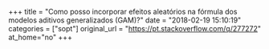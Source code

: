 +++
title = "Como posso incorporar efeitos aleatórios na fórmula dos modelos aditivos generalizados (GAM)?"
date = "2018-02-19 15:10:19"
categories = ["sopt"]
original_url = "https://pt.stackoverflow.com/q/277272"
at_home="no"
+++

